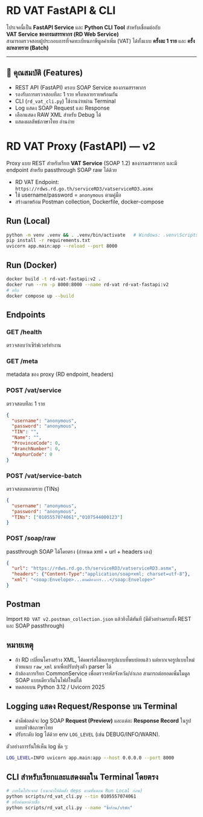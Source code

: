 # RD VAT FastAPI & CLI

โปรเจคนี้เป็น **FastAPI Service** และ **Python CLI Tool** สำหรับเชื่อมต่อกับ  
**VAT Service ของกรมสรรพากร (RD Web Service)**  
สามารถตรวจสอบผู้ประกอบการที่จดทะเบียนภาษีมูลค่าเพิ่ม (VAT) ได้ทั้งแบบ **ครั้งละ 1 ราย** และ **ครั้งละหลายราย (Batch)**  

---

## 🚀 คุณสมบัติ (Features)

- REST API (FastAPI) ครอบ SOAP Service ของกรมสรรพากร
- รองรับการตรวจสอบทีละ 1 ราย หรือหลายรายพร้อมกัน
- CLI (`rd_vat_cli.py`) ใช้งานง่ายผ่าน Terminal
- Log แสดง SOAP Request และ Response
- เลือกแสดง RAW XML สำหรับ Debug ได้
- แสดงผลลัพธ์ภาษาไทย อ่านง่าย

# RD VAT Proxy (FastAPI) — v2

Proxy แบบ REST สำหรับเรียก **VAT Service** (SOAP 1.2) ของกรมสรรพากร และมี endpoint สำหรับ passthrough SOAP raw ได้ด้วย

- RD VAT Endpoint: `https://rdws.rd.go.th/serviceRD3/vatserviceRD3.asmx`
- ใช้ username/password = `anonymous` ตามคู่มือ
- สร้างมาพร้อม Postman collection, Dockerfile, docker-compose

## Run (Local)

```bash
python -m venv .venv && . .venv/bin/activate   # Windows: .venv\Scripts\activate
pip install -r requirements.txt
uvicorn app.main:app --reload --port 8000
```

## Run (Docker)

```bash
docker build -t rd-vat-fastapi:v2 .
docker run --rm -p 8000:8000 --name rd-vat rd-vat-fastapi:v2
# หรือ
docker compose up --build
```

## Endpoints

### GET /health
ตรวจสอบว่าเซิร์ฟเวอร์ทำงาน

### GET /meta
metadata ของ proxy (RD endpoint, headers)

### POST /vat/service
ตรวจสอบทีละ 1 ราย
```json
{
  "username": "anonymous",
  "password": "anonymous",
  "TIN": "",
  "Name": "",
  "ProvinceCode": 0,
  "BranchNumber": 0,
  "AmphurCode": 0
}
```

### POST /vat/service-batch
ตรวจสอบหลายราย (TINs)
```json
{
  "username": "anonymous",
  "password": "anonymous",
  "TINs": ["0105557074061","0107544000123"]
}
```

### POST /soap/raw
passthrough SOAP ได้โดยตรง (กำหนด xml + url + headers เอง)
```json
{
  "url": "https://rdws.rd.go.th/serviceRD3/vatserviceRD3.asmx",
  "headers": {"Content-Type":"application/soap+xml; charset=utf-8"},
  "xml": "<soap:Envelope>...ตามต้องการ...</soap:Envelope>"
}
```

## Postman
Import `RD VAT v2.postman_collection.json` แล้วยิงได้ทันที (มีตัวอย่างครบทั้ง REST และ SOAP passthrough)

## หมายเหตุ
- ถ้า RD เปลี่ยนโครงสร้าง XML, โค้ดพาร์สได้หลายรูปแบบที่พบบ่อยแล้ว แต่หากเจอรูปแบบใหม่ ช่วยแนบ `raw_xml` มาเพื่อปรับปรุงตัว parser ได้
- ถ้าต้องการเรียก CommonService เพื่อตรวจรหัสจังหวัด/อำเภอ สามารถต่อยอดเพิ่มโมดูล SOAP แบบเดียวกันในไฟล์ใหม่ได้
- ทดสอบบน Python 3.12 / Uvicorn 2025


## Logging แสดง Request/Response บน Terminal
- ค่าดีฟอลต์จะ log SOAP **Request (Preview)** และแต่ละ **Response Record** ในรูปแบบหัวข้อภาษาไทย
- ปรับระดับ log ได้ด้วย env `LOG_LEVEL` (เช่น DEBUG/INFO/WARN).

ตัวอย่างการรันให้เห็น log ชัด ๆ:
```bash
LOG_LEVEL=INFO uvicorn app.main:app --host 0.0.0.0 --port 8000
```

## CLI สำหรับเรียกและแสดงผลใน Terminal โดยตรง
```bash
# ภายในโปรเจกต์ (แนะนำให้ติดตั้ง deps ตามขั้นตอน Run Local ก่อน)
python scripts/rd_vat_cli.py --tin 0105557074061
# หรือค้นหาด้วยชื่อ
python scripts/rd_vat_cli.py --name "ชื่อร้าน/บริษัท"
```

